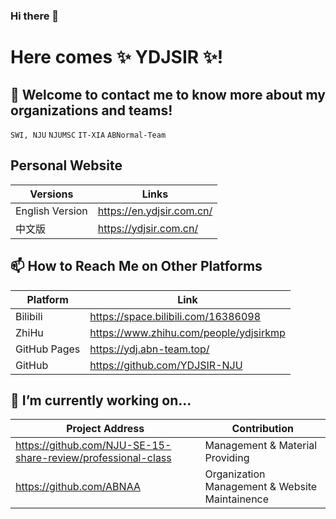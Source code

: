 ### Hi there 👋

# Here comes ✨ YDJSIR ✨!

## 💬 Welcome to contact me to know more about my organizations and teams!

`SWI, NJU` `NJUMSC` `IT-XIA`  `ABNormal-Team` 

## Personal Website

| Versions        | Links                      |
| --------------- | -------------------------- |
| English Version | https://en.ydjsir.com.cn/  |
| 中文版          | https://ydjsir.com.cn/ |

## 📫 How to Reach Me on Other Platforms

| Platform     | Link                                   |
| ------------ | -------------------------------------- |
| Bilibili     | https://space.bilibili.com/16386098    |
| ZhiHu        | https://www.zhihu.com/people/ydjsirkmp |
| GitHub Pages | https://ydj.abn-team.top/              |
| GitHub       | https://github.com/YDJSIR-NJU          |

## 🌱 I’m currently working on...

| Project Address                                              | Contribution                                   |
| ------------------------------------------------------------ | ---------------------------------------------- |
| https://github.com/NJU-SE-15-share-review/professional-class | Management & Material Providing                |
| https://github.com/ABNAA                                     | Organization Management & Website Maintainence |



<!--
**YDJSIR-NJU/YDJSIR-NJU** is a ✨ _special_ ✨ repository because its `README.md` (this file) appears on your GitHub profile.

Here are some ideas to get you started:

- 🔭 I’m currently working on ...
- 🌱 I’m currently learning ...
- 👯 I’m looking to collaborate on ...
- 🤔 I’m looking for help with ...
- 💬 Ask me about ...
- 📫 How to reach me: ...
- 😄 Pronouns: ...
- ⚡ Fun fact: ...
-->
